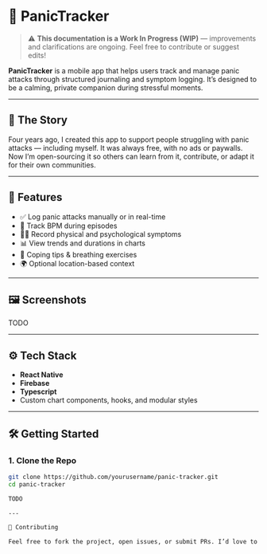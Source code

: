 # 🧠 PanicTracker

> ⚠️ **This documentation is a Work In Progress (WIP)** — improvements and clarifications are ongoing. Feel free to contribute or suggest edits!

**PanicTracker** is a mobile app that helps users track and manage panic attacks through structured journaling and symptom logging. It’s designed to be a calming, private companion during stressful moments.

---

## 💬 The Story

Four years ago, I created this app to support people struggling with panic attacks — including myself. It was always free, with no ads or paywalls. Now I’m open-sourcing it so others can learn from it, contribute, or adapt it for their own communities.

---

## 📱 Features

- ✅ Log panic attacks manually or in real-time
- 💓 Track BPM during episodes
- 🧍‍♂️ Record physical and psychological symptoms
- 📊 View trends and durations in charts
- 🧘 Coping tips & breathing exercises
- 🌍 Optional location-based context

---

## 🖼 Screenshots

TODO

---

## ⚙️ Tech Stack

- **React Native**
- **Firebase**
- **Typescript**
- Custom chart components, hooks, and modular styles

---

## 🛠 Getting Started

### 1. Clone the Repo

```bash
git clone https://github.com/yourusername/panic-tracker.git
cd panic-tracker

TODO

--- 

🤝 Contributing

Feel free to fork the project, open issues, or submit PRs. I’d love to see new ideas around anxiety tracking, journaling, or accessibility improvements.